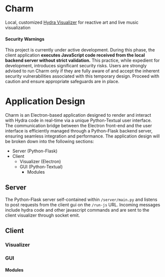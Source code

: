 # Charm

Local, customized [Hydra Visualizer](https://hydra.ojack.xyz/?sketch_id=celeste_2) for reactive art and live music visualization

#### Security Warnings

This project is currently under active development. During this phase, the client application **executes JavaScript code received from the local backend server without strict validation.** This practice, while expedient for development, introduces significant security risks. Users are strongly advised to run Charm only if they are fully aware of and accept the inherent security vulnerabilities associated with this temporary design. Proceed with caution and ensure appropriate safeguards are in place.

# Application Design

Charm is an Electron-based application designed to render and interact with Hydra code in real-time via a unique Python-Textual user interface. The communication bridge between the Electron front-end and the user interface is efficiently managed through a Python-Flask backend server, ensuring seamless integration and performance. The application design will be broken down into the following sections:

- Server (Python-Flask)
- Client
  - Visualizer (Electron)
  - GUI (Python-Textual)
    - Modules

## Server

The Python-Flask server self-contained within `/server/main.py` and listens to post requests from the client gui on the `/run-js` URL. Incoming messages include hydra code and other javascript commands and are sent to the client visualizer through socket emit. 

## Client

### Visualizer

### GUI

#### Modules
